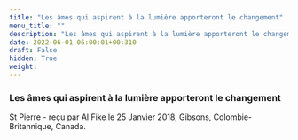 ```yaml
---
title: "Les âmes qui aspirent à la lumière apporteront le changement"
menu_title: ""
description: "Les âmes qui aspirent à la lumière apporteront le changement"
date: 2022-06-01 06:00:01+00:310
draft: False
hidden: True
weight:
---
```

### Les âmes qui aspirent à la lumière apporteront le changement

St Pierre - reçu par Al Fike le 25 Janvier 2018, Gibsons, Colombie-Britannique, Canada.



